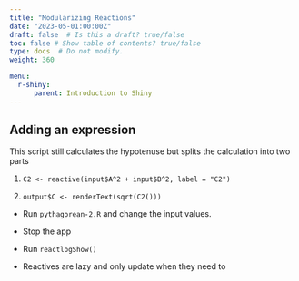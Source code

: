 ```yaml
---
title: "Modularizing Reactions"
date: "2023-05-01:00:00Z"
draft: false  # Is this a draft? true/false
toc: false # Show table of contents? true/false
type: docs  # Do not modify.
weight: 360

menu:
  r-shiny:
      parent: Introduction to Shiny
---
```


## Adding an expression

This script still calculates the hypotenuse but splits the calculation into two parts

1. `C2 <- reactive(input$A^2 + input$B^2, label = "C2")`

2. `output$C <- renderText(sqrt(C2()))`

- Run `pythagorean-2.R` and change the input values.

- Stop the app

- Run `reactlogShow()`

- Reactives are lazy and only update when they need to
